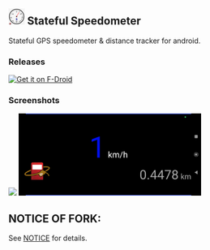 ## <img src="./fastlane/metadata/android/en-US/images/icon.png" width="32" height="32"> Stateful Speedometer

Stateful GPS speedometer & distance tracker for android.

### Releases

[<img src="https://fdroid.gitlab.io/artwork/badge/get-it-on.png"
     alt="Get it on F-Droid"
     height="80">](https://f-droid.org/packages/com.github.timboode.statefulspeedometer/)

### Screenshots
<img src="./fastlane/metadata/android/en-US/images/phoneScreenshots/1.png" width="240"> <img src="./fastlane/metadata/android/en-US/images/phoneScreenshots/2.png" width="360">


## NOTICE OF FORK:
See [NOTICE](./NOTICE) for details.
